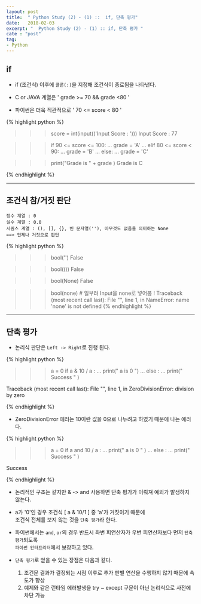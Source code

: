 ```yaml
---
layout: post
title:  " Python Study (2) - (1) ::  if, 단축 평가"
date:   2018-02-03
excerpt: "  Python Study (2) - (1) :: if, 단축 평가 "
cate : "post"
tag:
- Python
---
```


## if

* if (조건식) 이후에 `콜론(:)`을 지정해 조건식이 종료됨을 나타낸다.

* C or JAVA 계열은 ' grade >= 70 && grade <80 ' 

* 파이썬은 더욱 직관적으로 ' 70 <= score < 80 '

{% highlight python %}
>>> score = int(input(('Input Score : ')))
Input Score : 77

>>> if 90 <= score <= 100:
...     grade = 'A'
... elif 80 <= score < 90:
...     grade = 'B'
... else:
...     grade = 'C'

>>> print("Grade is " + grade )
Grade is C
>>> 
{% endhighlight %}


--- 

## 조건식 참/거짓 판단

```
정수 계열 : 0
실수 계열 : 0.0
시퀀스 계열 : (), [], {}, 빈 문자열(''), 아무것도 없음을 의미하는 None
==> 언제나 거짓으로 판단
```

{% highlight python %}
>>> bool('')
False

>>> bool(())
False

>>> bool(None)
False

>>> bool(none)        # 일부러 Input을 none로 넣어봄 ! 
Traceback (most recent call last):
  File "<stdin>", line 1, in <module>
NameError: name 'none' is not defined
{% endhighlight %}


---
## 단축 평가

* 논리식 판단은 `Left -> Right`로 진행 된다.

{% highlight python %}

>>> a = 0 
>>> if a & 10 / a :
...     print(" a is 0 ")
... else :
...     print(" Success " )

Traceback (most recent call last):
  File "<stdin>", line 1, in <module>
ZeroDivisionError: division by zero

{% endhighlight %}

* ZeroDivisionError 에러는 10이란 값을 0으로 나누려고 하였기 때문에 나는 에러다.

{% highlight python %}
>>> a = 0
>>> if a and 10 / a :
...     print(" a is 0 " )
... else :
...     print(" Success " )

 Success 

{% endhighlight %}

* 논리적인 구조는 같지만 & -> and 사용하면 단축 평가가 이뤄져 예외가 발생하지 않는다.

* a가 '0'인 경우 조건식 [ a & 10/1 ] 중 'a'가 거짓이기 때문에 <br> 조건식 전체를 보지 않는 것을 `단축 평가`라 한다.

* 파이썬에서는 `and`, `or`의 경우 반드시 좌변 피연산자가 우변 피연산자보다 먼저 `단축 평가`되도록 <br> `파이썬 인터프리터`에서 보장하고 있다.

* `단축 평가`로 얻을 수 있는 장점은 다음과 같다.
  1. 조건문 결과가 결정되는 시점 이후로 추가 판별 연산을 수행하지 않기 때문에 속도가 향상
  2. 예제와 같은 런타임 에러발생을 try ~ except 구문이 아닌 논리식으로 사전에 차단 가능

